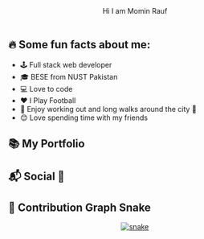 <div align="center"> 
  Hi I am Momin Rauf
</div><br />

## 🔥 Some fun facts about me:

- 🕹️ Full stack web developer
- 🎓 BESE from NUST Pakistan
- 💻 Love to code
- ❤️ I Play Football
- 🌇 Enjoy working out and long walks around the city 🌃 
- 😊 Love spending time with my friends

## 📚 My Portfolio


## 📬 Social 📱

## 🐍 Contribution Graph Snake

<div align="center"> 
  <a href="https://github.com/Platane/snk">
    <img src="https://github.com/Momin-Rauf/Momin-Rauf/blob/output/github-contribution-grid-snake-dark.svg" alt="snake" />
  </a>
</div>


